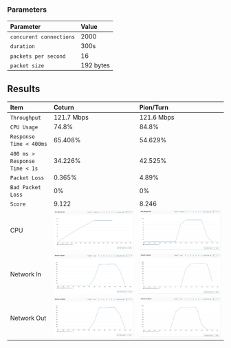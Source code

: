 
### Parameters

| Parameter | Value                |
| :-------- |:------------------------- |
| `concurent connections` | 2000 |
| `duration` | 300s |
| `packets per second` | 16 |
| `packet size` | 192 bytes |

## Results


|  Item | Coturn            |  Pion/Turn |
| :------------------------- |:------------------------- |:------------------------- |
| `Throughput` | 121.7 Mbps |  121.6 Mbps|
| `CPU Usage` | 74.8% |  84.8% |
| `Response Time < 400ms` | 65.408% |  54.629% |
| `400 ms > Response Time < 1s` | 34.226% |  42.525% |
| `Packet Loss` | 0.365% |  4.89% |
| `Bad Packet Loss` | 0% |  0% |
| `Score` | 9.122 |  8.246 |
| CPU | ![](coturn/cpu.png) |  ![](pion/cpu.png) |
| Network In | ![](coturn/network-in.png) |  ![](pion/network-in.png) |
| Network Out | ![](coturn/network-out.png) |  ![](pion/network-out.png) |